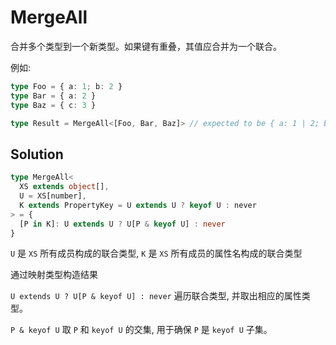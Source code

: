 # MergeAll

合并多个类型到一个新类型。如果键有重叠，其值应合并为一个联合。

例如:

```ts
type Foo = { a: 1; b: 2 }
type Bar = { a: 2 }
type Baz = { c: 3 }

type Result = MergeAll<[Foo, Bar, Baz]> // expected to be { a: 1 | 2; b: 2; c: 3 }
```

## Solution

```ts
type MergeAll<
  XS extends object[],
  U = XS[number],
  K extends PropertyKey = U extends U ? keyof U : never
> = {
  [P in K]: U extends U ? U[P & keyof U] : never
}
```

`U` 是 `XS` 所有成员构成的联合类型, `K` 是 `XS` 所有成员的属性名构成的联合类型

通过映射类型构造结果

`U extends U ? U[P & keyof U] : never` 遍历联合类型, 并取出相应的属性类型。

`P & keyof U` 取 `P` 和 `keyof U` 的交集, 用于确保 `P` 是 `keyof U` 子集。
